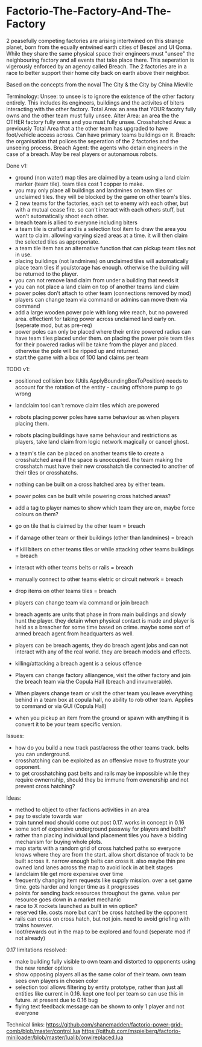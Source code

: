 # Factorio-The-Factory-And-The-Factory

2 peasefully competing factories are arising intertwined on this strange planet, born from the equally entwined earth cities of Beszel and UI Qoma. While they share the same physical space their engineers must "unsee" the neighbouring factory and all events that take place there. This seperation is vigerously enforced by an agency called Breach. The 2 factories are in a race to better support their home city back on earth above their neighbor.

Based on the concepts from the noval The City & the City by China Mieville



Terminology:
Unsee: to unsee is to ignore the existence of the other factory entirely. This includes its engineers, buildings and the activites of biters interacting with the other factory.
Total Area: an area that YOUR facotry fully owns and the other team must fully unsee.
Alter Area: an area the the OTHER factory fully owns and you must fully unsee.
Crosshatched Area: a previously Total Area that a the other team has upgraded to have foot/vehicle access across. Can have primary teams buildings on it.
Breach: the organisation that polices the seperation of the 2 factories and the unseeing process.
Breach Agent: the agents who detain engineers in the case of a breach. May be real players or autonamous robots.


Done v1:
 - ground (non water) map tiles are claimed by a team using a land claim marker (team tile). team tiles cost 1 copper to make.
 - you may only place all buildings and landmines on team tiles or unclaimed tiles. they will be blocked by the game on other team's tiles.
 - 2 new teams for the factories, each set to enemy with each other, but with a mutual cease fire. so can't interact with each others stuff, but won't automatically shoot each other.
 - breach team is allied to everyone including biters
 - a team tile is crafted and is a selection tool item to draw the area you want to claim. allowing varying sized areas at a time. it will then claim the selected tiles as approperiate.
 - a team tile item has an alternative function that can pickup team tiles not in use.
 - placing buildings (not landmines) on unclaimed tiles will automatically place team tiles if you/storage has enough. otherwise the building will be returned to the player.
 - you can not remove land claim from under a building that needs it
 - you can not place a land claim on top of another teams land claim
 - power poles don't attach to other team (connections removed by mod)
 - players can change team via command or admins can move them via command
 - add a large wooden power pole with long wire reach, but no powered area. effectient for taking power across unclaimed land early on. (seperate mod, but as pre-req)
 - power poles can only be placed where their entire powered radius can have team tiles placed under them. on placing the power pole team tiles for their powered radius will be takne from the player and placed. otherwise the pole will be ripped up and returned.
 - start the game with a box of 100 land claims per team


TODO v1:
 - positioned collision box (Utils.ApplyBoundingBoxToPosition) needs to account for the rotation of the entity - causing offshore pump to go wrong
 - landclaim tool can't remove claim tiles which are powered
 - robots placing power poles have same behaviour as when players placing them.
 - robots placing buildings have same behaviour and restrictions as players, take land claim from logic network magically or cancel ghost.
 - a team's tile can be placed on another teams tile to create a crosshatched area if the space is unoccupied. the team making the crosshatch must have their new crosshatch tile connected to another of their tiles or crosshatchs.
 - nothing can be built on a cross hatched area by either team.
 - power poles can be built while powering cross hatched areas?
 - add a tag to player names to show which team they are on, maybe force colours on them?

 - go on tile that is claimed by the other team = breach
 - if damage other team or their buildings (other than landmines) = breach
 - if kill biters on other teams tiles or while attacking other teams buildings = breach
 - interact with other teams belts or rails = breach
 - manually connect to other teams eletric or circuit network = breach
 - drop items on other teams tiles = breach
 - players can change team via command or join breach
 - breach agents are units that phase in from main buildings and slowly hunt the player. they detain when physical contact is made and player is held as a breacher for some time based on crime. maybe some sort of armed breach agent from headquarters as well.
 - players can be breach agents, they do breach agent jobs and can not interact with any of the real world. they are breach models and effects.
 - killing/attacking a breach agent is a seious offence

 - Players can change factory alliangence, visit the other factory and join the breach team via the Copula Hall (breach and invunverable).
 - When players change team or visit the other team you leave everything behind in a team box at copula hall, no ability to rob other team. Applies to command or via GUI (Copula Hall)
 - when you pickup an item from the ground or spawn with anything it is convert it to be your team specific version.


Issues:
 - how do you build a new track past/across the other teams track. belts you can underground.
 - crosshatching can be exploited as an offensive move to frustrate your opponent.
 - to get crosshatching past belts and rails may be impossible while they require ownernship, should they be immune from owenership and not prevent cross hatching?


Ideas:
 - method to object to other factions activities in an area
 - pay to esclate towards war
 - train tunnel mod should come out post 0.17. works in concept in 0.16
 - some sort of expensive underground passway for players and belts?
 - rather than placing individual land placement tiles you have a bidding mechanism for buying whole plots.
 - map starts with a random grid of cross hatched paths so everyone knows where they are from the start. allow short distance of track to be built across it. narrow enough belts can cross it. also maybe thin pre owned land lanes across the map to avoid lock in at belt stages
 - landclaim tile get more expensive over time
 - frequently changing item requests like supply mission. over a set game time. gets harder and longer time as it progresses
 - points for sending back resources throughout the game. value per resource goes down in a market mechanic
 - race to X rockets launched as built in win option?
 - reserved tile. costs more but can't be cross hatched by the opponent
 - rails can cross on cross hatch, but not join. need to avoid griefing with trains however.
 - loot/rewards out in the map to be explored and found (seperate mod if not already)


0.17 limitations resolved:
 - make building fully visible to own team and distorted to opponents using the new render options
 - show opposing players all as the same color of their team. own team sees own players in chosen color
 - selection tool allows filtering by entity prototype, rather than just all entities like current in 0.16. kept one tool per team so can use this in future. at present due to 0.16 bug
 - flying text feedback message can be shown to only 1 player and not everyone



Technical links:
https://github.com/shanemadden/factorio-power-grid-comb/blob/master/control.lua
https://github.com/mspielberg/factorio-miniloader/blob/master/lualib/onwireplaced.lua
